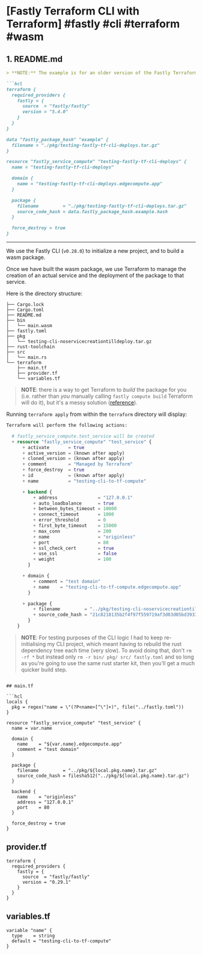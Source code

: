 # [Fastly Terraform CLI with Terraform] #fastly #cli #terraform #wasm

## 1. README.md

```markdown
> **NOTE:** The example is for an older version of the Fastly Terraform provider, a more recent version (e.g. 5.4.0 at the time of writing) uses a different setup (shown below) so you'll need to tweak the older examples.

```hcl
terraform {
  required_providers {
    fastly = {
      source  = "fastly/fastly"
      version = "5.4.0"
    }
  }
}

data "fastly_package_hash" "example" {
  filename = "./pkg/testing-fastly-tf-cli-deploys.tar.gz"
}

resource "fastly_service_compute" "testing-fastly-tf-cli-deploys" {
  name = "testing-fastly-tf-cli-deploys"

  domain {
    name = "testing-fastly-tf-cli-deploys.edgecompute.app"
  }

  package {
    filename         = "./pkg/testing-fastly-tf-cli-deploys.tar.gz"
    source_code_hash = data.fastly_package_hash.example.hash
  }

  force_destroy = true
}
```

---

We use the Fastly CLI (`v0.28.0`) to initialize a new project, and to build a wasm package.

Once we have built the wasm package, we use Terraform to manage the creation of an actual service and the deployment of the package to that service.

Here is the directory structure:

```
├── Cargo.lock
├── Cargo.toml
├── README.md
├── bin
│   └── main.wasm
├── fastly.toml
├── pkg
│   └── testing-cli-noservicecreationtilldeploy.tar.gz
├── rust-toolchain
├── src
│   └── main.rs
└── terraform
    ├── main.tf
    ├── provider.tf
    └── variables.tf
```

> **NOTE**: there is a way to get Terraform to _build_ the package for you (i.e. rather than _you_ manually calling `fastly compute build` Terraform will do it), but it's a messy solution ([reference](https://gist.github.com/24767b93df2f368c333ca0ba54ce0e13)).

Running `terraform apply` from within the `terraform` directory will display:

```tf
Terraform will perform the following actions:

  # fastly_service_compute.test_service will be created
  + resource "fastly_service_compute" "test_service" {
      + activate       = true
      + active_version = (known after apply)
      + cloned_version = (known after apply)
      + comment        = "Managed by Terraform"
      + force_destroy  = true
      + id             = (known after apply)
      + name           = "testing-cli-to-tf-compute"

      + backend {
          + address               = "127.0.0.1"
          + auto_loadbalance      = true
          + between_bytes_timeout = 10000
          + connect_timeout       = 1000
          + error_threshold       = 0
          + first_byte_timeout    = 15000
          + max_conn              = 200
          + name                  = "originless"
          + port                  = 80
          + ssl_check_cert        = true
          + use_ssl               = false
          + weight                = 100
        }

      + domain {
          + comment = "test domain"
          + name    = "testing-cli-to-tf-compute.edgecompute.app"
        }

      + package {
          + filename         = "../pkg/testing-cli-noservicecreationtilldeploy.tar.gz"
          + source_code_hash = "21c8218135b2f4f97f559719af3d03d05bd39336a45c5ce50fd91e8f8654778bf7b49dbe1743e64d3607fc0e80ae3d5d0e9f1f46bb731f34ee76a2cc02a61688"
        }
    }
```

> **NOTE**: For testing purposes of the CLI logic I had to keep re-initialising my CLI project, which meant having to rebuild the rust dependency tree each time (very slow). To avoid doing that, don't `rm -rf *` but instead only `rm -r bin/ pkg/ src/ fastly.toml` and so long as you're going to use the same rust starter kit, then you'll get a much quicker build step.
```

## main.tf

```hcl
locals {
  pkg = regex("name = \"(?P<name>[^\"]+)", file("../fastly.toml"))
}

resource "fastly_service_compute" "test_service" {
  name = var.name

  domain {
    name    = "${var.name}.edgecompute.app"
    comment = "test domain"
  }

  package {
    filename         = "../pkg/${local.pkg.name}.tar.gz"
    source_code_hash = filesha512("../pkg/${local.pkg.name}.tar.gz")
  }

  backend {
    name    = "originless"
    address = "127.0.0.1"
    port    = 80
  }

  force_destroy = true
}
```

## provider.tf

```hcl
terraform {
  required_providers {
    fastly = {
      source  = "fastly/fastly"
      version = "0.29.1"
    }
  }
}
```

## variables.tf

```hcl
variable "name" {
  type    = string
  default = "testing-cli-to-tf-compute"
}
```


